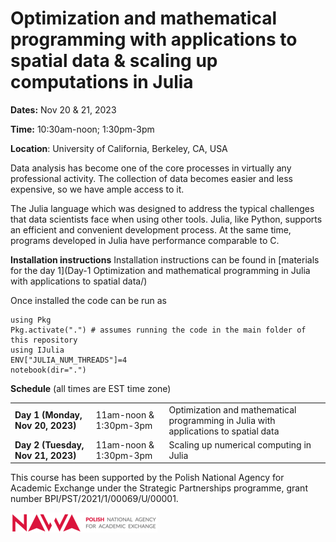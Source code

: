 # Optimization and mathematical programming with applications to spatial data & scaling up computations in Julia
**Dates:** Nov 20 & 21, 2023

**Time:**  10:30am-noon; 1:30pm-3pm

**Location**: University of California, Berkeley, CA, USA


Data analysis has become one of the core processes in virtually any professional activity. 
The collection of data becomes easier and less expensive, so we have ample access to it.

The Julia language which was designed to address the typical challenges that data scientists 
face when using other tools. Julia, like Python, supports an efficient and convenient development process. 
At the same time, programs developed in Julia have performance comparable to C.


**Installation instructions**
Installation instructions can be found in [materials for the day 1](Day-1 Optimization and mathematical programming in Julia with applications to spatial data/)

Once installed the code can be run as
```
using Pkg
Pkg.activate(".") # assumes running the code in the main folder of this repository
using IJulia
ENV["JULIA_NUM_THREADS"]=4
notebook(dir=".")
```


**Schedule** (all times are EST time zone)

<table>
<tr><td><b>Day 1 (Monday, Nov 20, 2023)</b></td><td>11am-noon & 1:30pm-3pm</td><td>Optimization and mathematical programming in Julia with applications to spatial data</td></tr>
<tr><td><b>Day 2 (Tuesday, Nov 21, 2023)</b></td><td>11am-noon & 1:30pm-3pm</td><td>Scaling up numerical computing in Julia</td></tr>
</table>


This course has been supported by the Polish  National Agency for Academic Exchange under  the Strategic Partnerships programme, grant  number BPI/PST/2021/1/00069/U/00001. 



![img](nawalogo.png)
